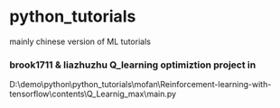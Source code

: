 # python_tutorials
 mainly chinese version of ML tutorials
### brook1711 & liazhuzhu Q_learning optimiztion project in 
D:\demo\python\python_tutorials\mofan\Reinforcement-learning-with-tensorflow\contents\Q_Learnig_max\main.py 
